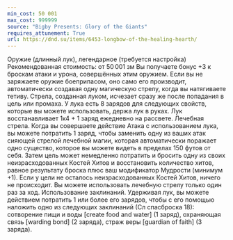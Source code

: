```yaml
---
min_cost: 50 001
max_cost: 999999
source: "Bigby Presents: Glory of the Giants"
requires_attunement: True
url: https://dnd.su/items/6453-longbow-of-the-healing-hearth/
---
```


Оружие (длинный лук), легендарное (требуется настройка)
Рекомендованная стоимость: от 50 001 зм
Вы получаете бонус +3 к броскам атаки и урона, совершённых этим оружием. Если вы не заряжаете оружие боеприпасом, оно само его производит, автоматически создавая одну магическую стрелу, когда вы натягиваете тетиву. Стрела, созданная луком, исчезает сразу же после попадания в цель или промаха.
У лука есть 8 зарядов для следующих свойств, которые вы можете использовать, держа лук в руках. Лук восстанавливает 1к4 + 1 заряд ежедневно на рассвете.
Лечебная стрела. Когда вы совершаете действие Атака с использованием лука, вы можете потратить 1 заряд, чтобы заменить одну из ваших атак сияющей стрелой лечебной магии, которая автоматически поражает одно существо, которое вы можете видеть в пределах 150 футов от себя. Затем цель может немедленно потратить и бросить одну из своих неизрасходованных Костей Хитов и восстановить количество хитов, равное результату броска плюс ваш модификатор Мудрости (минимум +1). Если у цели не осталось неизрасходованных Костей Хитов, ничего не происходит. Вы можете использовать лечебную стрелу только один раз за ход.
Использование заклинаний. Удерживая лук, вы можете действием потратить 1 или более его зарядов, чтобы с его помощью наложить одно из следующих заклинаний (Сл спасброска 18): сотворение пищи и воды [create food and water] (1 заряд), охраняющая связь [warding bond] (2 заряда), страж веры [guardian of faith] (3 заряда).